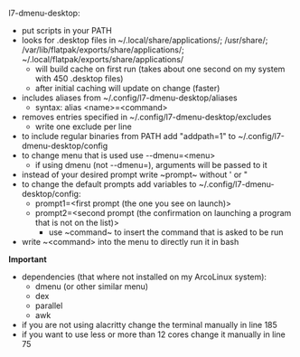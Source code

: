 l7-dmenu-desktop:
- put scripts in your PATH
- looks for .desktop files in ~/.local/share/applications/; /usr/share/;
  /var/lib/flatpak/exports/share/applications/; ~/.local/flatpak/exports/share/applications/
    - will build cache on first run (takes about one second on my system with 450 .desktop files)
    - after initial caching will update on change (faster)
- includes aliases from ~/.config/l7-dmenu-desktop/aliases
    - syntax: alias \<name\>=\<command\>
- removes entries specified in ~/.config/l7-dmenu-desktop/excludes
    - write one exclude per line
- to include regular binaries from PATH add "addpath=1" to ~/.config/l7-dmenu-desktop/config
- to change menu that is used use --dmenu=\<menu\>
    - if using dmenu (not --dmenu=), arguments will be passed to it
- instead of your desired prompt write \~prompt\~ without ' or "
- to change the default prompts add variables to ~/.config/l7-dmenu-desktop/config:
    * prompt1=\<first prompt (the one you see on launch)\>
    * prompt2=\<second prompt (the confirmation on launching a program that is not on the list)\>
        - use \~command\~ to insert the command that is asked to be run
- write ~\<command\> into the menu to directly run it in bash

**Important**
- dependencies (that where not installed on my ArcoLinux system):
    - dmenu (or other similar menu)
    - dex
    - parallel
    - awk
- if you are not using alacritty change the terminal manually in line 185
- if you want to use less or more than 12 cores change it manually in line 75
